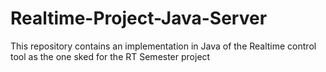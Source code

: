 # Realtime-Project-Java-Server
This repository contains an implementation in Java of the Realtime control tool as the one sked for the RT Semester project
